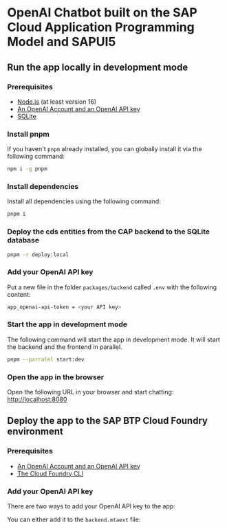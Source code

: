 # OpenAI Chatbot built on the SAP Cloud Application Programming Model and SAPUI5

## Run the app locally in development mode

### Prerequisites

- [Node.js](https://nodejs.org/en/) (at least version 16)
- [An OpenAI Account and an OpenAI API key](https://platform.openai.com/account/api-keys)
- [SQLite](https://www.sqlite.org/index.html)

### Install pnpm

If you haven't `pnpm` already installed, you can globally install it via the following command:

```bash
npm i -g pnpm
```

### Install dependencies

Install all dependencies using the following command:

```bash
pnpm i
```

### Deploy the cds entities from the CAP backend to the SQLite database

```bash
pnpm -r deploy:local
```

### Add your OpenAI API key

Put a new file in the folder `packages/backend` called `.env` with the following content:

```bash
app_openai-api-token = <your API key>
```

### Start the app in development mode

The following command will start the app in development mode. It will start the backend and the frontend in parallel.

```bash
pnpm --parralel start:dev
```

### Open the app in the browser

Open the following URL in your browser and start chatting: [http://localhost:8080](http://localhost:8080)

## Deploy the app to the SAP BTP Cloud Foundry environment

### Prerequisites

- [An OpenAI Account and an OpenAI API key](https://platform.openai.com/account/api-keys)
- [The Cloud Foundry CLI](https://docs.cloudfoundry.org/cf-cli/install-go-cli.html)

### Add your OpenAI API key

There are two ways to add your OpenAI API key to the app:

You can either add it to the `backend.mtaext` file:

```yaml

```
